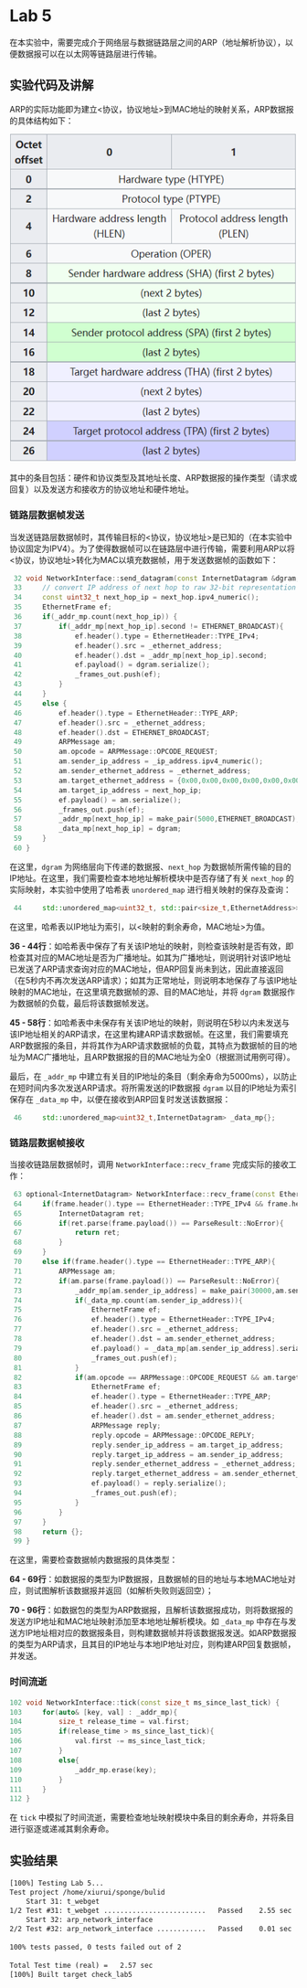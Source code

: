 # Lab 5

在本实验中，需要完成介于网络层与数据链路层之间的ARP（地址解析协议），以便数据报可以在以太网等链路层进行传输。

## 实验代码及讲解

ARP的实际功能即为建立<协议，协议地址>到MAC地址的映射关系，ARP数据报的具体结构如下：

![lab5_figure1](https://github.com/jlu-xiurui/CS144-2021-FALL/blob/main/figure/lab5_figure1.png)

其中的条目包括：硬件和协议类型及其地址长度、ARP数据报的操作类型（请求或回复）以及发送方和接收方的协议地址和硬件地址。

### 链路层数据帧发送

当发送链路层数据帧时，其传输目标的<协议，协议地址>是已知的（在本实验中协议固定为IPV4）。为了使得数据帧可以在链路层中进行传输，需要利用ARP以将<协议，协议地址>转化为MAC以填充数据帧，用于发送数据帧的函数如下：

```c++
 32 void NetworkInterface::send_datagram(const InternetDatagram &dgram, const Address &next_hop) {
 33     // convert IP address of next hop to raw 32-bit representation (used in ARP header)
 34     const uint32_t next_hop_ip = next_hop.ipv4_numeric();
 35     EthernetFrame ef;
 36     if(_addr_mp.count(next_hop_ip)) {
 37         if(_addr_mp[next_hop_ip].second != ETHERNET_BROADCAST){
 38             ef.header().type = EthernetHeader::TYPE_IPv4;
 39             ef.header().src = _ethernet_address;
 40             ef.header().dst = _addr_mp[next_hop_ip].second;
 41             ef.payload() = dgram.serialize();
 42             _frames_out.push(ef);
 43         }
 44     }
 45     else {
 46         ef.header().type = EthernetHeader::TYPE_ARP;
 47         ef.header().src = _ethernet_address;
 48         ef.header().dst = ETHERNET_BROADCAST;
 49         ARPMessage am;
 50         am.opcode = ARPMessage::OPCODE_REQUEST;
 51         am.sender_ip_address = _ip_address.ipv4_numeric();
 52         am.sender_ethernet_address = _ethernet_address;
 53         am.target_ethernet_address = {0x00,0x00,0x00,0x00,0x00,0x00};
 54         am.target_ip_address = next_hop_ip;
 55         ef.payload() = am.serialize();
 56         _frames_out.push(ef);
 57         _addr_mp[next_hop_ip] = make_pair(5000,ETHERNET_BROADCAST);
 58         _data_mp[next_hop_ip] = dgram;
 59     }
 60 }
```

在这里，`dgram` 为网络层向下传递的数据报、`next_hop` 为数据帧所需传输的目的IP地址。在这里，我们需要检查本地地址解析模块中是否存储了有关 `next_hop` 的实际映射，本实验中使用了哈希表 `unordered_map` 进行相关映射的保存及查询：

```c++
 44     std::unordered_map<uint32_t, std::pair<size_t,EthernetAddress>> _addr_mp{};
```

 在这里，哈希表以IP地址为索引，以<映射的剩余寿命，MAC地址>为值。

**36 - 44行**：如哈希表中保存了有关该IP地址的映射，则检查该映射是否有效，即检查其对应的MAC地址是否为广播地址。如其为广播地址，则说明针对该IP地址已发送了ARP请求查询对应的MAC地址，但ARP回复尚未到达，因此直接返回（在5秒内不再次发送ARP请求）；如其为正常地址，则说明本地保存了与该IP地址映射的MAC地址，在这里填充数据帧的源、目的MAC地址，并将 `dgram` 数据报作为数据帧的负载，最后将该数据帧发送。

**45 - 58行**：如哈希表中未保存有关该IP地址的映射，则说明在5秒以内未发送与该IP地址相关的ARP请求，在这里构建ARP请求数据帧。在这里，我们需要填充ARP数据报的条目，并将其作为ARP请求数据帧的负载，其特点为数据帧的目的地址为MAC广播地址，且ARP数据报的目的MAC地址为全0（根据测试用例可得）。

最后，在 `_addr_mp` 中建立有关目的IP地址的条目（剩余寿命为5000ms），以防止在短时间内多次发送ARP请求。将所需发送的IP数据报 `dgram` 以目的IP地址为索引保存在 `_data_mp` 中，以便在接收到ARP回复时发送该数据报：

```c++
 46     std::unordered_map<uint32_t,InternetDatagram> _data_mp{};
```

### 链路层数据帧接收

当接收链路层数据帧时，调用 `NetworkInterface::recv_frame` 完成实际的接收工作：

```c++
 63 optional<InternetDatagram> NetworkInterface::recv_frame(const EthernetFrame &frame) {
 64     if(frame.header().type == EthernetHeader::TYPE_IPv4 && frame.header().dst == _ethernet_address){
 65         InternetDatagram ret;
 66         if(ret.parse(frame.payload()) == ParseResult::NoError){
 67             return ret;
 68         }   
 69     }
 70     else if(frame.header().type == EthernetHeader::TYPE_ARP){
 71         ARPMessage am;
 72         if(am.parse(frame.payload()) == ParseResult::NoError){
 73             _addr_mp[am.sender_ip_address] = make_pair(30000,am.sender_ethernet_address);
 74             if(_data_mp.count(am.sender_ip_address)){
 75                 EthernetFrame ef;
 76                 ef.header().type = EthernetHeader::TYPE_IPv4;
 77                 ef.header().src = _ethernet_address;
 78                 ef.header().dst = am.sender_ethernet_address;
 79                 ef.payload() = _data_mp[am.sender_ip_address].serialize();
 80                 _frames_out.push(ef);
 81             }
 82             if(am.opcode == ARPMessage::OPCODE_REQUEST && am.target_ip_address == _ip_address.ipv    4_numeric()){
 83                 EthernetFrame ef;
 84                 ef.header().type = EthernetHeader::TYPE_ARP;
 85                 ef.header().src = _ethernet_address;
 86                 ef.header().dst = am.sender_ethernet_address;
 87                 ARPMessage reply;
 88                 reply.opcode = ARPMessage::OPCODE_REPLY;
 89                 reply.sender_ip_address = am.target_ip_address;
 90                 reply.target_ip_address = am.sender_ip_address;
 91                 reply.sender_ethernet_address = _ethernet_address;
 92                 reply.target_ethernet_address = am.sender_ethernet_address;
 93                 ef.payload() = reply.serialize();
 94                 _frames_out.push(ef);
 95             }
 96         }
 97     }
 98     return {};
 99 }
```

在这里，需要检查数据帧内数据报的具体类型：

**64 - 69行**：如数据报的类型为IP数据报，且数据帧的目的地址与本地MAC地址对应，则试图解析该数据报并返回（如解析失败则返回空）；

**70 - 96行**：如数据包的类型为ARP数据报，且解析该数据报成功，则将数据报的发送方IP地址和MAC地址映射添加至本地地址解析模块。如 `_data_mp` 中存在与发送方IP地址相对应的数据报条目，则构建数据帧并将该数据报发送。如ARP数据报的类型为ARP请求，且其目的IP地址与本地IP地址对应，则构建ARP回复数据帧，并发送。

### 时间流逝

```c++
102 void NetworkInterface::tick(const size_t ms_since_last_tick) {
103     for(auto& [key, val] : _addr_mp){
104         size_t release_time = val.first;
105         if(release_time > ms_since_last_tick){
106             val.first -= ms_since_last_tick;
107         }
108         else{
109             _addr_mp.erase(key);
110         }
111     }
112 }
```

在 `tick` 中模拟了时间流逝，需要检查地址映射模块中条目的剩余寿命，并将条目进行驱逐或递减其剩余寿命。

## 实验结果

```
[100%] Testing Lab 5...
Test project /home/xiurui/sponge/bulid
    Start 31: t_webget
1/2 Test #31: t_webget .........................   Passed    2.55 sec
    Start 32: arp_network_interface
2/2 Test #32: arp_network_interface ............   Passed    0.01 sec

100% tests passed, 0 tests failed out of 2

Total Test time (real) =   2.57 sec
[100%] Built target check_lab5
```


